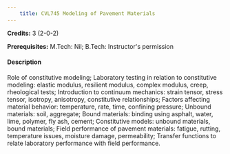 ```yaml
---
    title: CVL745 Modeling of Pavement Materials
---
```

**Credits:** 3 (2-0-2)



**Prerequisites:** M.Tech: Nil; B.Tech: Instructor's permission

#### Description 
Role of constitutive modeling; Laboratory testing in relation to constitutive modeling: elastic modulus, resilient modulus, complex modulus, creep, rheological tests; Introduction to continuum mechanics: strain tensor, stress tensor, isotropy, anisotropy, constitutive relationships; Factors affecting material behavior: temperature, rate, time, confining pressure; Unbound materials: soil, aggregate; Bound materials: binding using asphalt, water, lime, polymer, fly ash, cement; Constitutive models: unbound materials, bound materials; Field performance of pavement materials: fatigue, rutting, temperature issues, moisture damage, permeability; Transfer functions to relate laboratory performance with field performance.
